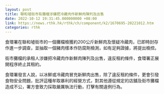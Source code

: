 ```yaml
---
layout: post
title: 聯和墟街市有攤檔涉嫌把冷藏肉作新鮮肉陳列及出售
date: 2022-10-12 19:31:45.000000000 +08:00
link: https://news.rthk.hk/rthk/ch/component/k2/1670695-20221012.htm
categories: rthk
---
```


食環署在聯和墟街市的一個攤檔檢獲約200公斤新鮮肉及懷疑冷藏肉，已即時封存作進一步調查，並抽取一個豬肉樣本作防腐劑檢測，如有足夠證據，將提出檢控。

街市攤檔的承租人涉嫌把冷藏肉作新鮮肉陳列及出售，違反租約條件，食環署正展開程序終止其租約。

食環署發言人說，以冰鮮或冷藏肉冒充新鮮肉出售，除了違反租約條件，更會引發食物安全問題，批評這種牟取暴利的經營方式，對其他遵從規定的店舖及街市攤檔造成不公，署方會致力採取嚴厲執法行動，打擊有關違例行為。
